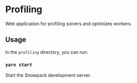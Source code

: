 # Profiling

Web application for profiling solvers and optimizes workers.

## Usage

In the `profiling` directory, you can run:

### `yarn start`

Start the Snowpack development server.
